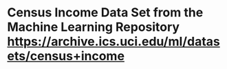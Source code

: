# Census Income Data Set from the Machine Learning Repository https://archive.ics.uci.edu/ml/datasets/census+income
